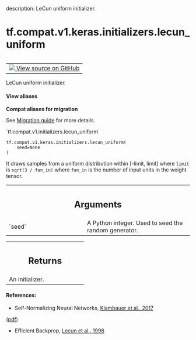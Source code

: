 description: LeCun uniform initializer.

<div itemscope itemtype="http://developers.google.com/ReferenceObject">
<meta itemprop="name" content="tf.compat.v1.keras.initializers.lecun_uniform" />
<meta itemprop="path" content="Stable" />
</div>

# tf.compat.v1.keras.initializers.lecun_uniform

<!-- Insert buttons and diff -->

<table class="tfo-notebook-buttons tfo-api nocontent" align="left">
<td>
  <a target="_blank" href="https://github.com/tensorflow/tensorflow/blob/r2.2/tensorflow/python/ops/init_ops.py#L1322-L1346">
    <img src="https://www.tensorflow.org/images/GitHub-Mark-32px.png" />
    View source on GitHub
  </a>
</td>
</table>



LeCun uniform initializer.

<section class="expandable">
  <h4 class="showalways">View aliases</h4>
  <p>
<b>Compat aliases for migration</b>
<p>See
<a href="https://www.tensorflow.org/guide/migrate">Migration guide</a> for
more details.</p>
<p>`tf.compat.v1.initializers.lecun_uniform`</p>
</p>
</section>

<pre class="devsite-click-to-copy prettyprint lang-py tfo-signature-link">
<code>tf.compat.v1.keras.initializers.lecun_uniform(
    seed=None
)
</code></pre>



<!-- Placeholder for "Used in" -->

It draws samples from a uniform distribution within [-limit, limit]
where `limit` is `sqrt(3 / fan_in)`
where `fan_in` is the number of input units in the weight tensor.

<!-- Tabular view -->
 <table class="responsive fixed orange">
<colgroup><col width="214px"><col></colgroup>
<tr><th colspan="2"><h2 class="add-link">Arguments</h2></th></tr>

<tr>
<td>
`seed`
</td>
<td>
A Python integer. Used to seed the random generator.
</td>
</tr>
</table>



<!-- Tabular view -->
 <table class="responsive fixed orange">
<colgroup><col width="214px"><col></colgroup>
<tr><th colspan="2"><h2 class="add-link">Returns</h2></th></tr>
<tr class="alt">
<td colspan="2">
An initializer.
</td>
</tr>

</table>



#### References:

- Self-Normalizing Neural Networks,
[Klambauer et al.,
2017](https://papers.nips.cc/paper/6698-self-normalizing-neural-networks)

([pdf](https://papers.nips.cc/paper/6698-self-normalizing-neural-networks.pdf))
- Efficient Backprop,
[Lecun et al., 1998](http://yann.lecun.com/exdb/publis/pdf/lecun-98b.pdf)
